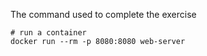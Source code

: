 The command used to complete the exercise
```
# run a container
docker run --rm -p 8080:8080 web-server
```